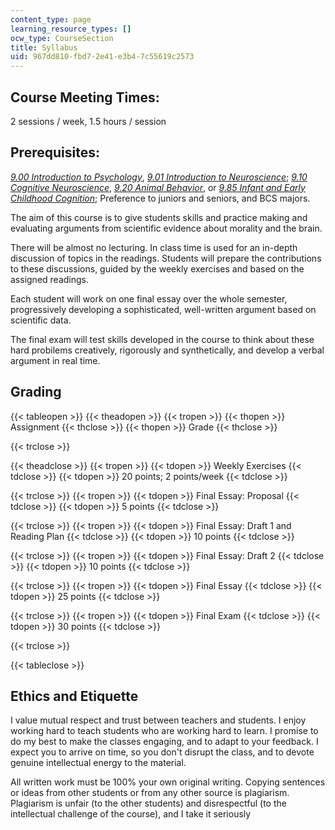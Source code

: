 ```yaml
---
content_type: page
learning_resource_types: []
ocw_type: CourseSection
title: Syllabus
uid: 967dd810-fbd7-2e41-e3b4-7c55619c2573
---
```


Course Meeting Times:
---------------------

2 sessions / week, 1.5 hours / session

Prerequisites:
--------------

[_9.00 Introduction to Psychology_](/courses/9-00sc-introduction-to-psychology-fall-2011), [_9.01 Introduction to Neuroscience_](/courses/9-01-introduction-to-neuroscience-fall-2007); [_9.10 Cognitive Neuroscience_](/courses/9-10-cognitive-neuroscience-spring-2006), [_9.20 Animal Behavior_](/courses/9-20-animal-behavior-fall-2013), or _[9.85 Infant and Early Childhood Cognition](/courses/9-85-infant-and-early-childhood-cognition-fall-2012)_; Preference to juniors and seniors, and BCS majors.

The aim of this course is to give students skills and practice making and evaluating arguments from scientific evidence about morality and the brain.

There will be almost no lecturing. In class time is used for an in-depth discussion of topics in the readings. Students will prepare the contributions to these discussions, guided by the weekly exercises and based on the assigned readings.

Each student will work on one final essay over the whole semester, progressively developing a sophisticated, well-written argument based on scientific data.

The final exam will test skills developed in the course to think about these hard probilems creatively, rigorously and synthetically, and develop a verbal argument in real time.

Grading
-------

{{< tableopen >}}
{{< theadopen >}}
{{< tropen >}}
{{< thopen >}}
Assignment
{{< thclose >}}
{{< thopen >}}
Grade
{{< thclose >}}

{{< trclose >}}

{{< theadclose >}}
{{< tropen >}}
{{< tdopen >}}
Weekly Exercises
{{< tdclose >}}
{{< tdopen >}}
20 points; 2 points/week
{{< tdclose >}}

{{< trclose >}}
{{< tropen >}}
{{< tdopen >}}
Final Essay: Proposal
{{< tdclose >}}
{{< tdopen >}}
5 points
{{< tdclose >}}

{{< trclose >}}
{{< tropen >}}
{{< tdopen >}}
Final Essay: Draft 1 and Reading Plan
{{< tdclose >}}
{{< tdopen >}}
10 points
{{< tdclose >}}

{{< trclose >}}
{{< tropen >}}
{{< tdopen >}}
Final Essay: Draft 2
{{< tdclose >}}
{{< tdopen >}}
10 points
{{< tdclose >}}

{{< trclose >}}
{{< tropen >}}
{{< tdopen >}}
Final Essay
{{< tdclose >}}
{{< tdopen >}}
25 points
{{< tdclose >}}

{{< trclose >}}
{{< tropen >}}
{{< tdopen >}}
Final Exam
{{< tdclose >}}
{{< tdopen >}}
30 points
{{< tdclose >}}

{{< trclose >}}

{{< tableclose >}}

Ethics and Etiquette
--------------------

I value mutual respect and trust between teachers and students. I enjoy working hard to teach students who are working hard to learn. I promise to do my best to make the classes engaging, and to adapt to your feedback. I expect you to arrive on time, so you don't disrupt the class, and to devote genuine intellectual energy to the material.

All written work must be 100% your own original writing. Copying sentences or ideas from other students or from any other source is plagiarism. Plagiarism is unfair (to the other students) and disrespectful (to the intellectual challenge of the course), and I take it seriously